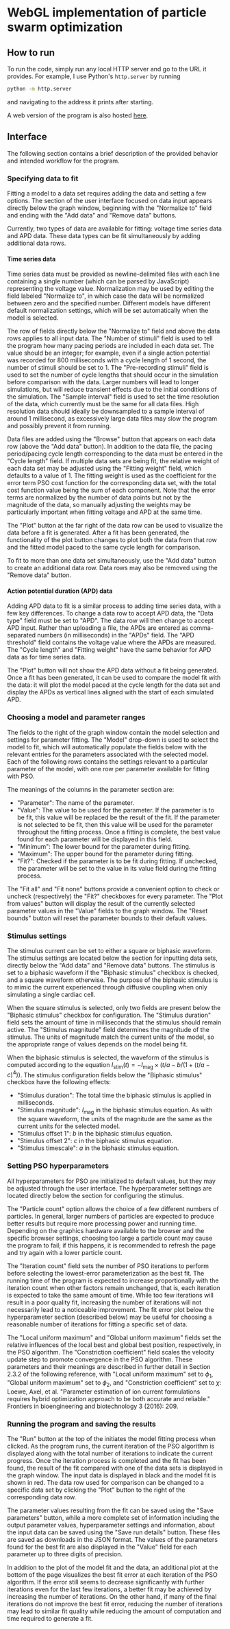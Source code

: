 # WebGL implementation of particle swarm optimization

## How to run

To run the code, simply run any local HTTP server and go to the URL it provides. For example, I use
Python's `http.server` by running
```bash
python -m http.server
```
and navigating to the address it prints after starting.

A web version of the program is also hosted
[here](https://mcomstock.github.io/cardiofit-royalsociety-2025/).

## Interface

The following section contains a brief description of the provided behavior and intended workflow
for the program.

### Specifying data to fit

Fitting a model to a data set requires adding the data and setting a few options. The section of the
user interface focused on data input appears directly below the graph window, beginning with the
"Normalize to" field and ending with the "Add data" and "Remove data" buttons.

Currently, two types of data are available for fitting: voltage time series data and APD data. These data types can be fit simultaneously by adding additional data rows.

#### Time series data

Time series data must be provided as newline-delimited files with each line containing a single
number (which can be parsed by JavaScript) representing the voltage value. Normalization
may be used by editing the field labeled "Normalize to", in which case the data will be
normalized between zero and the specified number. Different models have different default normalization settings, which will be set
automatically when the model is selected.

The row of fields directly below the "Normalize to" field and above the data rows applies to all
input data. The "Number of stimuli" field is used to tell the program how many pacing periods are
included in each data set. The value should be an integer; for example, even if a single action
potential was recorded for 800 milliseconds with a cycle length of 1 second, the number of stimuli
should be set to 1. The "Pre-recording stimuli" field is used to set the number of cycle lengths
that should occur in the simulation before comparison with the data. Larger numbers will lead to
longer simulations, but will reduce transient effects due to the initial conditions of the
simulation. The "Sample interval" field is used to set the time resolution of the data, which
currently must be the same for all data files. High resolution data should ideally be downsampled to
a sample interval of around 1 millisecond, as excessively large data files may slow the program and
possibly prevent it from running.

Data files are added using the "Browse" button that appears on each data row (above the "Add data"
button). In addition to the data file, the pacing period/pacing cycle length corresponding to the
data must be entered in the "Cycle length" field. If multiple data sets are being fit, the relative
weight of each data set may be adjusted using the "Fitting weight" field, which defaults to a value
of 1. The fitting weight is used as the coefficient for the error term PSO cost function for the
corresponding data set, with the total cost function value being the sum of each component. Note
that the error terms are normalized by the number of data points but not by the magnitude of the
data, so manually adjusting the weights may be particularly important when fitting voltage and
APD at the same time.

The "Plot" button at the far right of the data row can be used to visualize the data before a fit is
generated. After a fit has been generated, the functionality of the plot button changes to plot both
the data from that row and the fitted model paced to the same cycle length for comparison.

To fit to more than one data set simultaneously, use the "Add data" button to create an additional
data row. Data rows may also be removed using the "Remove data" button.

#### Action potential duration (APD) data

Adding APD data to fit is a similar process to adding time series data, with a few key
differences. To change a data row to accept APD data, the "Data type" field must be set to
"APD". The data row will then change to accept APD input. Rather than uploading a file, the APDs are
entered as comma-separated numbers (in milliseconds) in the "APDs" field. The "APD threshold" field
contains the voltage value where the APDs are measured. The "Cycle length" and "Fitting weight" have
the same behavior for APD data as for time series data.

The "Plot" button will not show the APD data without a fit being generated. Once a fit has been
generated, it can be used to compare the model fit with the data: it will plot the model paced at
the cycle length for the data set and display the APDs as vertical lines aligned with the start of
each simulated APD.

### Choosing a model and parameter ranges

The fields to the right of the graph window contain the model selection and settings for parameter
fitting. The "Model" drop-down is used to select the model to fit, which will automatically populate
the fields below with the relevant entries for the parameters associated with the selected
model. Each of the following rows contains the settings relevant to a particular parameter of the
model, with one row per parameter available for fitting with PSO.

The meanings of the columns in the parameter section are:

- "Parameter": The name of the parameter.
- "Value": The value to be used for the parameter. If the parameter is to be fit, this value will be
  replaced be the result of the fit. If the parameter is not selected to be fit, then this value
  will be used for the parameter throughout the fitting process. Once a fitting is complete, the
  best value found for each parameter will be displayed in this field.
- "Minimum": The lower bound for the parameter during fitting.
- "Maximum": The upper bound for the parameter during fitting.
- "Fit?": Checked if the parameter is to be fit during fitting. If unchecked, the parameter will be
  set to the value in its value field during the fitting process.

The "Fit all" and "Fit none" buttons provide a convenient option to check or uncheck (respectively)
the "Fit?" checkboxes for every parameter. The "Plot from values" button will display the result of
the currently selected parameter values in the "Value" fields to the graph window. The "Reset
bounds" button will reset the parameter bounds to their default values.

### Stimulus settings

The stimulus current can be set to either a square or biphasic waveform. The stimulus settings are
located below the section for inputting data sets, directly below the "Add data" and "Remove data"
buttons. The stimulus is set to a biphasic waveform if the "Biphasic stimulus" checkbox is checked,
and a square waveform otherwise. The purpose of the biphasic stimulus is to mimic the current
experienced through diffusive coupling when only simulating a single cardiac cell.

When the square stimulus is selected, only two fields are present below the "Biphasic stimulus"
checkbox for configuration. The "Stimulus duration" field sets the amount of time in milliseconds
that the stimulus should remain active. The "Stimulus magnitude" field determines the magnitude of
the stimulus. The units of magnitude match the current units of the model, so the appropriate range
of values depends on the model being fit.

When the biphasic stimulus is selected, the waveform of the stimulus is computed according to the
equation $I_\text{stim}(t) = -I_\text{mag} \times (t/a - b/(1 + (t/a - c)^4))$. The stimulus
configuration fields below the "Biphasic stimulus" checkbox have the following effects:

- "Stimulus duration": The total time the biphasic stimulus is applied in milliseconds.
- "Stimulus magnitude": $I_\text{mag}$ in the biphasic stimulus equation. As with the square
  waveform, the units of the magnitude are the same as the current units for the selected model.
- "Stimulus offset 1": $b$ in the biphasic stimulus equation.
- "Stimulus offset 2": $c$ in the biphasic stimulus equation.
- "Stimulus timescale": $a$ in the biphasic stimulus equation.

### Setting PSO hyperparameters

All hyperparameters for PSO are initialized to default values, but they may be adjusted through the
user interface. The hyperparameter settings are located directly below the section for configuring
the stimulus.

The "Particle count" option allows the choice of a few different numbers of particles. In general,
larger numbers of particles are expected to produce better results but require more processing power
and running time. Depending on the graphics hardware available to the browser and the specific
browser settings, choosing too large a particle count may cause the program to fail; if this
happens, it is recommended to refresh the page and try again with a lower particle count.

The "Iteration count" field sets the number of PSO iterations to perform before selecting the
lowest-error parameterization as the best fit. The running time of the program is expected to
increase proportionally with the iteration count when other factors remain unchanged, that is, each
iteration is expected to take the same amount of time. While too few iterations will result in a
poor quality fit, increasing the number of iterations will not necessarily lead to a noticeable
improvement. The fit error plot below the hyperparameter section (described below) may be useful for
choosing a reasonable number of iterations for fitting a specific set of data.

The "Local uniform maximum" and "Global uniform maximum" fields set the relative influences of the
local best and global best position, respectively, in the PSO algorithm. The "Constriction
coefficient" field scales the velocity update step to promote convergence in the PSO
algorithm. These parameters and their meanings are described in further detail in Section 2.3.2 of
the following reference, with "Local uniform maximum" set to $\phi_1$, "Global uniform maximum" set
to $\phi_2$, and "Constriction coefficient" set to $\chi$: Loewe, Axel, et al. "Parameter estimation
of ion current formulations requires hybrid optimization approach to be both accurate and reliable."
Frontiers in bioengineering and biotechnology 3 (2016): 209.

### Running the program and saving the results

The "Run" button at the top of the initiates the model fitting process when clicked. As the program
runs, the current iteration of the PSO algorithm is displayed along with the total number of
iterations to indicate the current progress. Once the iteration process is completed and the fit has
been found, the result of the fit compared with one of the data sets is displayed in the graph
window. The input data is displayed in black and the model fit is shown in red. The data row used
for comparison can be changed to a specific data set by clicking the "Plot" button to the right of
the corresponding data row.

The parameter values resulting from the fit can be saved using the "Save parameters" button, while a
more complete set of information including the output parameter values, hyperparameter settings and
information, about the input data can be saved using the "Save run details" button. These files are
saved as downloads in the JSON format. The values of the parameters found for the best fit are also
displayed in the "Value" field for each parameter up to three digits of precision.

In addition to the plot of the model fit and the data, an additional plot at the bottom of the page
visualizes the best fit error at each iteration of the PSO algorithm. If the error still seems to
decrease significantly with further iterations even for the last few iterations, a better fit may be
achieved by increasing the number of iterations. On the other hand, if many of the final iterations
do not improve the best fit error, reducing the number of iterations may lead to similar fit quality
while reducing the amount of computation and time required to generate a fit.
